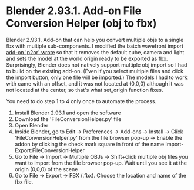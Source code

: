 # Blender 2.93.1. Add-on File Conversion Helper (obj to fbx)
Blender 2.93.1. Add-on that can help you convert multiple objs to a single fbx with multiple sub-components. I modified the batch wavefront import [add-on 'p2or' wrote](https://blenderartists.org/t/how-to-import-multiple-objects-at-one-time/558614/7) so that it removes the default cube, camera and light and sets the model at the world origin ready to be exported as fbx. Surprisingly, Blender does not natively support multiple obj import so I had to build on the existing add-on. (Even if you select multiple files and click the import button, only one file will be imported.) The models I had to work with came with an offset, and it was not located at (0,0,0) although it was not located at the center, so that's what set_origin function fixes. 

You need to do step 1 to 4 only once to automate the process. 
1. Install Blender 2.93.1 and open the software
2. Download the 'FileConversionHelper.py' file
3. Open Blender
4. Inside Blender, go to Edit → Preferences → Add-ons →  Install  → Click 'FileConversionHelper.py' from the file browser pop-up → Enable the addon by clicking the check mark square in front of the name Import-Export:FileConversionHelper
5. Go to File → Import → Multiple OBJs → Shift+click multiple obj files you want to import from the file browser pop-up. Wait until you see it at the origin (0,0,0) of the scene 
6. Go to File →  Export  → FBX (.fbx). Choose the location and name of the fbx file. 
